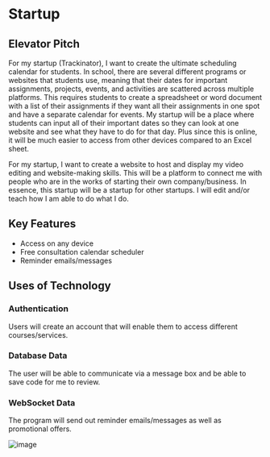 # Startup

## Elevator Pitch
For my startup (Trackinator), I want to create the ultimate scheduling calendar for students. In school, there are several different programs or websites that students use, meaning that their dates for important assignments, projects, events, and activities are scattered across multiple platforms. This requires students to create a spreadsheet or word document with a list of their assignments if they want all their assignments in one spot and have a separate calendar for events. My startup will be a place where students can input all of their important dates so they can look at one website and see what they have to do for that day. Plus since this is online, it will be much easier to access from other devices compared to an Excel sheet.

For my startup, I want to create a website to host and display my video editing and website-making skills. This will be a platform to connect me with people who are in the works of starting their own company/business. In essence, this startup will be a startup for other startups. I will edit and/or teach how I am able to do what I do.

## Key Features
- Access on any device
- Free consultation calendar scheduler
- Reminder emails/messages

## Uses of Technology
### Authentication
Users will create an account that will enable them to access different courses/services.

### Database Data
The user will be able to communicate via a message box and be able to save code for me to review.

### WebSocket Data
The program will send out reminder emails/messages as well as promotional offers.

![image](https://github.com/DjRazor/startup/assets/30358527/70baeada-8e02-441e-a4d9-d7aec79afd4f)
